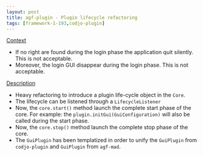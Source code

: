 ```yaml
---
layout: post
title: agf-plugin - Plugin lifecycle refactoring
tags: [framework-1-193,codjo-plugin]
---
```

<u>Context</u>
* If no right are found during the login phase the application quit silently. This is not acceptable. 
* Moreover, the login GUI disappear during the login phase. This is not acceptable.

<u>Description</u>

* Heavy refactoring to introduce a plugin life-cycle object in the ```Core```.
* The lifecycle can be listened through a ```LifecycleListener```
* Now, the ```core.start()``` method launch the complete start phase of the core. For example: the ```plugin.initGui(GuiConfiguration)``` will also be called during the start phase.
* Now, the ```core.stop()``` method launch the complete stop phase of the core.
* The ```GuiPlugin``` has been templatized in order to unify the ```GuiPlugin``` from ```codjo-plugin``` and ```GuiPlugin``` from ```agf-mad```.
